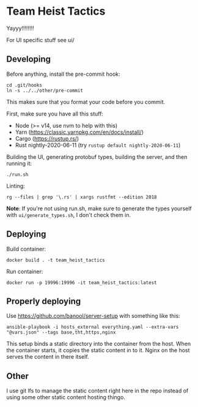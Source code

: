 # Team Heist Tactics

Yayyy!!!!!!!!

For UI specific stuff see ui/

## Developing
Before anything, install the pre-commit hook:

```
cd .git/hooks
ln -s ../../other/pre-commit
```

This makes sure that you format your code before you commit.

First, make sure you have all this stuff:

- Node (>= v14, use nvm to help with this)
- Yarn (https://classic.yarnpkg.com/en/docs/install/)
- Cargo (https://rustup.rs/)
- Rust nightly-2020-06-11 (try `rustup default nightly-2020-06-11`)

Building the UI, generating protobuf types, building the server, and then running it:
```
./run.sh
```
Linting:
```
rg --files | grep '\.rs' | xargs rustfmt --edition 2018
```

**Note**: If you're not using run.sh, make sure to generate the types yourself with `ui/generate_types.sh`, I don't check them in.

## Deploying
Build container:
```
docker build . -t team_heist_tactics
```
Run container:
```
docker run -p 19996:19996 -it team_heist_tactics:latest
```

## Properly deploying
Use https://github.com/banool/server-setup with something like this:
```
ansible-playbook -i hosts_external everything.yaml --extra-vars "@vars.json" --tags base,tht,https,nginx
```
This setup binds a static directory into the container from the host. When the container starts, it copies the static content in to it. Nginx on the host serves the content in there itself.

## Other
I use git lfs to manage the static content right here in the repo instead of using some other static content hosting thingo.
